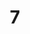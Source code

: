 ---
title: "7"
imageurl: "../src/content/assets/7.webp"
dwnurl: "https://imgs1.thamizhnation.org/7.jpg"
tags: ['thalaivar']
---